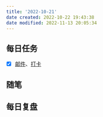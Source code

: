 ```yaml
---
title: '2022-10-21'
date created: 2022-10-22 19:43:38
date modified: 2022-11-13 20:05:34
---
```


## 每日任务

- [x] [邮件](https://email.ustc.edu.cn/coremail/)、[打卡](https://weixine.ustc.edu.cn/2020/login)

## 随笔

## 每日复盘
